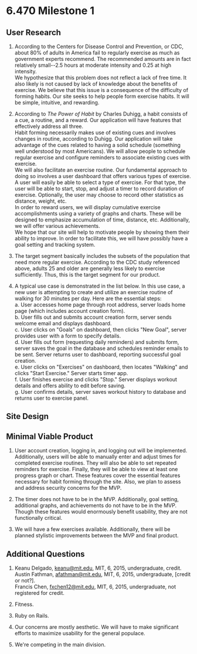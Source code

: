 6.470 Milestone 1
=================

User Research
-------------

1. According to the Centers for Disease Control and Prevention, or CDC, about 80% of adults in America fail to regularly exercise as much as government experts recommend. The recommended amounts are in fact relatively small--2.5 hours at moderate intensity and 0.25 at high intensity.
<BR>We hypothesize that this problem does not reflect a lack of free time. It also likely is not caused by lack of knowledge about the benefits of exercise. We believe that this issue is a consequence of the difficulty of forming habits. Our site seeks to help people form exercise habits. It will be simple, intuitive, and rewarding.

2. According to <i>The Power of Habit</i> by Charles Duhigg, a habit consists of a cue, a routine, and a reward. Our application will have features that effectively address all three.
<BR>Habit forming necessarily makes use of existing cues and involves changes in routine, according to Duhigg. Our application will take advantage of the cues related to having a solid schedule \(something well understood by most Americans\). We will allow people to schedule regular exercise and configure reminders to associate existing cues with exercise.
<BR>We will also facilitate an exercise routine. Our fundamental approach to doing so involves a user dashboard that offers various types of exercise. A user will easily be able to select a type of exercise. For that type, the user will be able to start, stop, and adjust a timer to record duration of exercise. Optionally, the user may choose to record other statistics as distance, weight, etc.
<BR>In order to reward users, we will display cumulative exercise accomplishments using a variety of graphs and charts. These will be designed to emphasize accumulation of time, distance, etc. Additionally, we will offer various achievements.
<BR>We hope that our site will help to motivate people by showing them their ability to improve. In order to facilitate this, we will have possibly have a goal setting and tracking system.

3. The target segment basically includes the subsets of the population that need more regular exercise. According to the CDC study referenced above, adults 25 and older are generally less likely to exercise sufficiently. Thus, this is the target segment for our product.

4. A typical use case is demonstrated in the list below. In this use case, a new user is attempting to create and utilize an exercise routine of walking for 30 minutes per day. Here are the essential steps:  
a. User accesses home page through root address, server loads home page \(which includes account creation form\).  
b. User fills out and submits account creation form, server sends welcome email and displays dashboard.  
c. User clicks on "Goals" on dashboard, then clicks "New Goal", server provides user with a form to specify details.  
d. User fills out form (requesting daily reminders) and submits form, server saves the goal in the database and schedules reminder emails to be sent. Server returns user to dashboard, reporting successful goal creation.  
e. User clicks on "Exercises" on dashboard, then locates "Walking" and clicks "Start Exercise." Server starts timer app.  
f. User finishes exercise and clicks "Stop." Server displays workout details and offers ability to edit before saving.  
g. User confirms details, server saves workout history to database and returns user to exercise panel.

Site Design
-----------

Minimal Viable Product
----------------------

1. User account creation, logging in, and logging out will be implemented. Additionally, users will be able to manually enter and adjust times for completed exercise routines. They will also be able to set repeated reminders for exercise. Finally, they will be able to view at least one progress graph or chart. These features cover the essential features necessary for habit forming through the site. Also, we plan to assess and address security concerns for the MVP.

2. The timer does not have to be in the MVP. Additionally, goal setting, additional graphs, and achievements do not have to be in the MVP. Though these features would enormously benefit usability, they are not functionally critical.

3. We will have a few exercises available. Additionally, there will be planned stylistic improvements between the MVP and final product.

Additional Questions
--------------------

1. Keanu Delgado, keanu@mit.edu, MIT, 6, 2015, undergraduate, credit.
<BR>Austin Fathman, afathman@mit.edu, MIT, 6, 2015, undergraduate, \[credit or not?\].
<BR>Francis Chen, fxchen12@mit.edu, MIT, 6, 2015, undergraduate, not registered for credit.

2. Fitness.

3. Ruby on Rails.

4. Our concerns are mostly aesthetic. We will have to make significant efforts to maximize usability for the general populace.

5. We're competing in the main division.